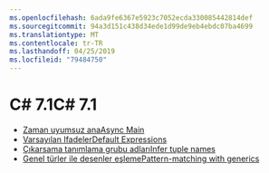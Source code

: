 ```yaml
---
ms.openlocfilehash: 6ada9fe6367e5923c7052ecda330085442814def
ms.sourcegitcommit: 94a3d151c438d34ede1d99de9eb4ebdc07ba4699
ms.translationtype: MT
ms.contentlocale: tr-TR
ms.lasthandoff: 04/25/2019
ms.locfileid: "79484750"
---
```


# <a name="c-71"></a><span data-ttu-id="95303-101">C# 7.1</span><span class="sxs-lookup"><span data-stu-id="95303-101">C# 7.1</span></span>

- [<span data-ttu-id="95303-102">Zaman uyumsuz ana</span><span class="sxs-lookup"><span data-stu-id="95303-102">Async Main</span></span>](https://github.com/dotnet/csharplang/blob/master/proposals/csharp-7.1/async-main.md)
- [<span data-ttu-id="95303-103">Varsayılan Ifadeler</span><span class="sxs-lookup"><span data-stu-id="95303-103">Default Expressions</span></span>](https://github.com/dotnet/csharplang/blob/master/proposals/csharp-7.1/target-typed-default.md)
- [<span data-ttu-id="95303-104">Çıkarsama tanımlama grubu adları</span><span class="sxs-lookup"><span data-stu-id="95303-104">Infer tuple names</span></span>](https://github.com/dotnet/csharplang/blob/master/proposals/csharp-7.1/infer-tuple-names.md)
- [<span data-ttu-id="95303-105">Genel türler ile desenler eşleme</span><span class="sxs-lookup"><span data-stu-id="95303-105">Pattern-matching with generics</span></span>](https://github.com/dotnet/csharplang/blob/master/proposals/csharp-7.1/generics-pattern-match.md)

